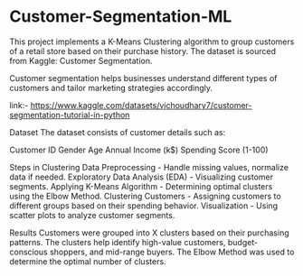 # Customer-Segmentation-ML

This project implements a K-Means Clustering algorithm to group customers of a retail store based on their purchase history. The dataset is sourced from Kaggle: Customer Segmentation.

Customer segmentation helps businesses understand different types of customers and tailor marketing strategies accordingly.

link:- https://www.kaggle.com/datasets/vjchoudhary7/customer-segmentation-tutorial-in-python

 Dataset
The dataset consists of customer details such as:

Customer ID
Gender
Age
Annual Income (k$)
Spending Score (1-100)

Steps in Clustering
Data Preprocessing - Handle missing values, normalize data if needed.
Exploratory Data Analysis (EDA) - Visualizing customer segments.
Applying K-Means Algorithm - Determining optimal clusters using the Elbow Method.
Clustering Customers - Assigning customers to different groups based on their spending behavior.
Visualization - Using scatter plots to analyze customer segments.

Results
Customers were grouped into X clusters based on their purchasing patterns.
The clusters help identify high-value customers, budget-conscious shoppers, and mid-range buyers.
The Elbow Method was used to determine the optimal number of clusters.
